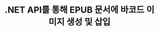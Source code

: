 ---
############################# Static ############################
layout: "auto-gen-gist"
draft: false
path: "ko/assembly/net/barcode/epub/"
otherformats: PDF HTML XPS TIFF MHTML TXT XAML SVG PS PCL XML OXPS MD EML EMLX MSG 

############################# Head ############################
head_title: ".NET을 통해 EPUB 문서 및 이메일에 바코드 이미지 생성 및 추가"
head_description: "GroupDocs.Assembly .NET API를 사용하면 개발자가 문서(PDF DOC, DOCX, RTF, XLSX, CSV, PPTX) 및 이메일 메시지 내부에 바코드 이미지를 쉽게 동적으로 생성 및 삽입할 수 있습니다."

############################# Header ############################
title: ".NET API를 통해 EPUB 문서에 바코드 이미지 생성 및 삽입"
description: "GroupDocs.Assembly .NET은 C# 및 VB.NET API를 사용하여 EPUB 문서 내에서 동적 바코드 이미지 생성, 편집 및 추가를 완벽하게 지원합니다."

######################### Download Button #######################
button:
    enable: true

############################# About ############################
about:
    enable: true
    title: "EPUB 문서에서 바코드 이미지 생성을 수행하는 방법은 무엇입니까?"
    content: |
       이 페이지는 사용자가 C#, ASP.NET 및 기타 .NET 관련 응용 프로그램 내에서 문서 및 전자 메일 메시지에 바코드 이미지를 동적으로 생성하고 삽입하는 방법을 이해하고 배우는 데 도움이 됩니다. GroupDocs.Assembly .NET은 사용자에게 외부 종속성 없이 자체 .NET 응용 프로그램 내에서 여러 주요 파일 형식으로 보고서를 자동화하고 생성할 수 있는 기능을 제공하는 매우 강력한 API입니다. PDF, HTML, Outlook 이메일, Microsoft Office Word, Excel 워크시트, PowerPoint 프레젠테이션 및 슬라이드와 같은 매우 일반적인 파일 형식을 지원합니다. 일부 일반적인 선형 및 2D 바코드 기호를 완벽하게 지원합니다. 또한 바코드 이미지 크기, 앞뒤 색상, 바코드 텍스트의 글꼴 및 배치, 바코드 이미지 해상도 설정 등을 쉽게 사용자 지정할 수 있습니다. 또한 템플릿에서 사용자 정의 문서 생성을 지원하고 데이터베이스, XML, JSON, OData, 개체 등과 같은 다양한 소스에서 얻은 데이터를 지원합니다. 

############################# content ############################
steps:
    enable: true
    block:
    - title_left: ".NET을 통한 EPUB 문서의 바코드 생성"
      content_left: |
       GroupDocs.Assembly .NET은 EPUB 문서 내에서 바코드를 추가하고 관리하기 위한 완벽한 지원을 제공합니다. 다음 C# .NET 코드 예제는 EPUB 문서 내에 바코드 이미지를 생성하고 삽입하는 방법을 보여줍니다.

      title_right: "EPUB에서 바코드 이미지를 사용하는 방법"
      content_right: |
        * [DocumentAssembler](https://apireference.groupdocs.com/assembly/net/groupdocs.assembly/documentassembler)의 인스턴스를 만듭니다.
        * 다음 파라미터로 [AssembleDocument]( https://apireference.groupdocs.com/assembly/net/groupdocs.assembly.documentassembler/assembledocument/methods/1) 메서드를 호출합니다.
          * 템플릿 문서를 읽는 스트림입니다.
          * 결과 문서를 작성하는 스트림.
          * 문서 로드 및 저장을 위한 추가 옵션.
          * 데이터 소스 개체에 대한 정보입니다.

      gisthash: "8576f622912b355ce69966077033dcac"
      gistfile: "generate_barcodes_in_spreadsheets.cs"

    - title_left: ".NET을 통해 EPUB에서 바코드 이미지 해상도 설정"
      content_left: |
       GroupDocs.Assembly .NET은 EPUB 문서 내에서 바코드를 추가하고 관리하기 위한 완벽한 지원을 제공합니다. 몇 줄의 코드로 바코드 해상도를 쉽게 설정할 수 있습니다. 다음 코드를 사용하면 수평 및 수직 해상도를 300DPI로 설정할 수 있습니다. 

      title_right: "EPUB의 향상된 바코드 해상도"
      content_right: |
        * [DocumentAssembler](https://apireference.groupdocs.com/assembly/net/groupdocs.assembly/documentassembler)의 인스턴스를 만듭니다.
        * BarcodeSettings.Resolution 메서드를 호출하여 바코드 이미지의 해상도를 300DPI로 설정합니다.

      gisthash: "9d8d743bd67b4bce5a4a7f1250deef26"
      gistfile: "set_barcode_image_resolution.cs"
      

    - title_left: "시스템 요구 사항"
      content_left: |
       GroupDocs.Assembly .NET API는 모든 주요 플랫폼 및 운영 체제에서 지원됩니다. 전체 시스템 요구 사항 가이드를 보려면 [시스템 요구 사항](https://docs.groupdocs.com/assembly/net/system-requirements/)을 방문하십시오. 아래 코드를 실행하기 전에 다음 전제 조건이 컴퓨터에 설치되어 있는지 확인하십시오. 체계:
        * 운영 체제: 마이크로소프트 윈도우, 리눅스, 맥OS
        * 개발 환경: Visual Studio, Xamarin, MonoDevelop 등
        * 프레임워크: .NET Framework, .NET Standard, .NET Core, Mono
        * [NuGet](https://www.nuget.org/packages/GroupDocs.Assembly/)에서 최신 버전의 GroupDocs.Assembly .NET API를 가져옵니다.
        
      title_right: "GroupDocs.Assembly를 사용하는 이유"
      content_right: |
       * 사용자가 템플릿에서 사용자 정의 문서를 만들 수 있습니다.
       * 문서 생성 및 자동화를 위해 추가 소프트웨어가 필요하지 않습니다.
       * 데이터 소스를 기반으로 출력 문서를 생성하는 기능
       * 보고서에 문서 내용을 동적으로 삽입
       * 동적으로 이메일 첨부 파일 첨부 및 보고서에 하이퍼링크 삽입
       * 빈 단락 자동 제거
       * 여러 데이터 형식에 대한 완벽한 지원
       * 동적 이메일 첨부 파일 지원

demos:
    enable: true
        

more_formats:
    enable: true


back_to_top:
    enable: true
---